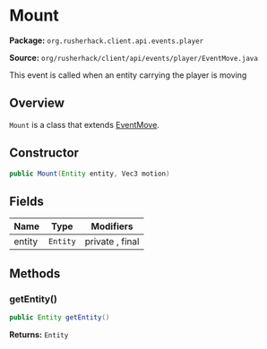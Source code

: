 # Mount

**Package:** `org.rusherhack.client.api.events.player`

**Source:** `org/rusherhack/client/api/events/player/EventMove.java`

This event is called when an entity carrying the player is moving

## Overview

`Mount` is a class that extends [EventMove](/client/api/events/player/EventMove.md).

## Constructor

```java
public Mount(Entity entity, Vec3 motion)
```

## Fields

| Name | Type | Modifiers |
|------|------|----------|
| entity | `Entity` | private , final |


## Methods

### getEntity()

```java
public Entity getEntity()
```

**Returns:** `Entity`

